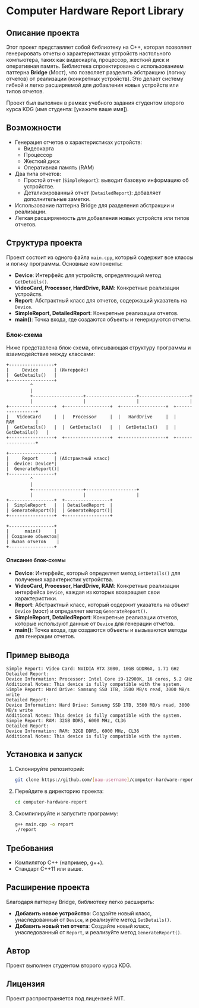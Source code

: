 
# Computer Hardware Report Library

## Описание проекта

Этот проект представляет собой библиотеку на C++, которая позволяет генерировать отчеты о характеристиках устройств настольного компьютера, таких как видеокарта, процессор, жесткий диск и оперативная память. Библиотека спроектирована с использованием паттерна **Bridge** (Мост), что позволяет разделить абстракцию (логику отчетов) от реализации (конкретных устройств). Это делает систему гибкой и легко расширяемой для добавления новых устройств или типов отчетов.

Проект был выполнен в рамках учебного задания студентом второго курса KDG (имя студента: [укажите ваше имя]).

## Возможности

- Генерация отчетов о характеристиках устройств:
  - Видеокарта
  - Процессор
  - Жесткий диск
  - Оперативная память (RAM)
- Два типа отчетов:
  - Простой отчет (`SimpleReport`): выводит базовую информацию об устройстве.
  - Детализированный отчет (`DetailedReport`): добавляет дополнительные заметки.
- Использование паттерна Bridge для разделения абстракции и реализации.
- Легкая расширяемость для добавления новых устройств или типов отчетов.

## Структура проекта

Проект состоит из одного файла `main.cpp`, который содержит все классы и логику программы. Основные компоненты:

- **Device**: Интерфейс для устройств, определяющий метод `GetDetails()`.
- **VideoCard, Processor, HardDrive, RAM**: Конкретные реализации устройств.
- **Report**: Абстрактный класс для отчетов, содержащий указатель на `Device`.
- **SimpleReport, DetailedReport**: Конкретные реализации отчетов.
- **main()**: Точка входа, где создаются объекты и генерируются отчеты.

### Блок-схема

Ниже представлена блок-схема, описывающая структуру программы и взаимодействие между классами:

```
+-----------------+
|     Device      | (Интерфейс)
|  GetDetails()   |
+-----------------+
         ^
         |
         +-------------------+-------------------+-------------------+
         |                   |                   |                   |
+-----------------+  +-----------------+  +-----------------+  +-----------------+
|   VideoCard     |  |   Processor     |  |   HardDrive     |  |      RAM        |
|  GetDetails()   |  |  GetDetails()   |  |  GetDetails()   |  |  GetDetails()   |
+-----------------+  +-----------------+  +-----------------+  +-----------------+

+-----------------+
|     Report      | (Абстрактный класс)
|  device: Device*|
|  GenerateReport()|
+-----------------+
         ^
         |
         +-------------------+-------------------+
         |                   |                   |
+-----------------+  +-----------------+
|  SimpleReport   |  | DetailedReport  |
| GenerateReport()|  | GenerateReport()|
+-----------------+  +-----------------+

+-----------------+
|      main()     |
| Создание объектов|
| Вызов отчетов    |
+-----------------+
```

#### Описание блок-схемы
- **Device**: Интерфейс, который определяет метод `GetDetails()` для получения характеристик устройства.
- **VideoCard, Processor, HardDrive, RAM**: Конкретные реализации интерфейса `Device`, каждая из которых возвращает свои характеристики.
- **Report**: Абстрактный класс, который содержит указатель на объект `Device` (мост) и определяет метод `GenerateReport()`.
- **SimpleReport, DetailedReport**: Конкретные реализации отчетов, которые используют данные от `Device` для генерации отчетов.
- **main()**: Точка входа, где создаются объекты и вызываются методы для генерации отчетов.

## Пример вывода

```
Simple Report: Video Card: NVIDIA RTX 3080, 10GB GDDR6X, 1.71 GHz
Detailed Report:
Device Information: Processor: Intel Core i9-12900K, 16 cores, 5.2 GHz
Additional Notes: This device is fully compatible with the system.
Simple Report: Hard Drive: Samsung SSD 1TB, 3500 MB/s read, 3000 MB/s write
Detailed Report:
Device Information: Hard Drive: Samsung SSD 1TB, 3500 MB/s read, 3000 MB/s write
Additional Notes: This device is fully compatible with the system.
Simple Report: RAM: 32GB DDR5, 6000 MHz, CL36
Detailed Report:
Device Information: RAM: 32GB DDR5, 6000 MHz, CL36
Additional Notes: This device is fully compatible with the system.
```

## Установка и запуск

1. Склонируйте репозиторий:
   ```bash
   git clone https://github.com/[ваш-username]/computer-hardware-report.git
   ```
2. Перейдите в директорию проекта:
   ```bash
   cd computer-hardware-report
   ```
3. Скомпилируйте и запустите программу:
   ```bash
   g++ main.cpp -o report
   ./report
   ```

## Требования

- Компилятор C++ (например, g++).
- Стандарт C++11 или выше.

## Расширение проекта

Благодаря паттерну Bridge, библиотеку легко расширить:
- **Добавить новое устройство**: Создайте новый класс, унаследованный от `Device`, и реализуйте метод `GetDetails()`.
- **Добавить новый тип отчета**: Создайте новый класс, унаследованный от `Report`, и реализуйте метод `GenerateReport()`.

## Автор

Проект выполнен студентом второго курса KDG.

## Лицензия

Проект распространяется под лицензией MIT.
